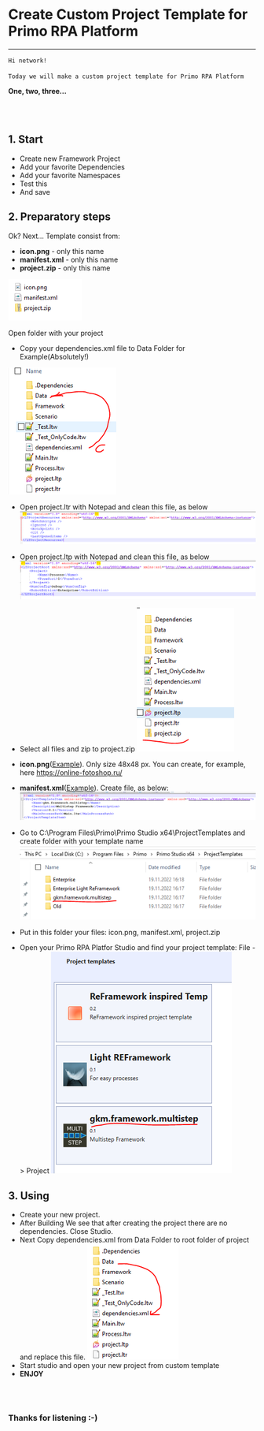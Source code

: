 # Create Custom Project Template for Primo RPA Platform
------------

```
Hi network!

Today we will make a custom project template for Primo RPA Platform
```

**One, two, three...**

<br><br>

## 1. Start 
- Create new Framework Project 
- Add your favorite Dependencies
- Add your favorite Namespaces
- Test this
- And save

## 2. Preparatory steps
Ok? Next... Template consist from:
- **icon.png** - only this name
- **manifest.xml** - only this name
- **project.zip** - only this name

![Template Folder](https://raw.githubusercontent.com/Alefair/Primo.Alefair/main/Lessons/Images/Custom_Template/1.PNG)

Open folder with your project
<br>
- Copy your dependencies.xml file to Data Folder for Example(Absolutely!)

![dependencies file](https://raw.githubusercontent.com/Alefair/Primo.Alefair/main/Lessons/Images/Custom_Template/2.PNG)

- Open project.ltr with Notepad and clean this file, as below
![project.ltr](https://raw.githubusercontent.com/Alefair/Primo.Alefair/main/Lessons/Images/Custom_Template/3.PNG)

- Open project.ltp with Notepad and clean this file, as below
![project.ltp](https://raw.githubusercontent.com/Alefair/Primo.Alefair/main/Lessons/Images/Custom_Template/4.PNG)

- Select all files and zip to project.zip
![zip](https://raw.githubusercontent.com/Alefair/Primo.Alefair/main/Lessons/Images/Custom_Template/5.PNG)

- **icon.png**([Example]()). Only size 48x48 px. You can create, for example, here https://online-fotoshop.ru/


- **manifest.xml**([Example]()). Create file, as below:
![manifest](https://raw.githubusercontent.com/Alefair/Primo.Alefair/main/Lessons/Images/Custom_Template/6.PNG)


- Go to C:\Program Files\Primo\Primo Studio x64\ProjectTemplates and create folder with your template name
![Template Folder](https://raw.githubusercontent.com/Alefair/Primo.Alefair/main/Lessons/Images/Custom_Template/7.PNG)

- Put in this folder your files: icon.png, manifest.xml, project.zip

- Open your Primo RPA Platfor Studio and find your project template: File -> Project
![Template Studio](https://raw.githubusercontent.com/Alefair/Primo.Alefair/main/Lessons/Images/Custom_Template/8.PNG)


## 3. Using
- Create your new project. 
- After Building We see that after creating the project there are no dependencies. Close Studio.
- Next Copy dependencies.xml from Data Folder to root folder of project and replace this file.
![replace dependencies](https://raw.githubusercontent.com/Alefair/Primo.Alefair/main/Lessons/Images/Custom_Template/9.PNG)
- Start studio and open your new project from custom template
- **ENJOY**


<br><br>

### Thanks for listening :-)
